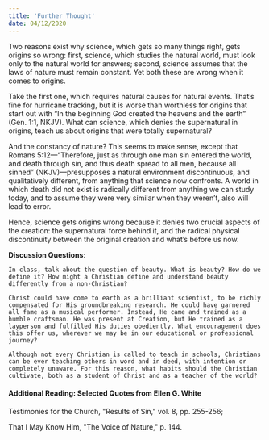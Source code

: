 ```yaml
---
title: 'Further Thought'
date: 04/12/2020
---
```


Two reasons exist why science, which gets so many things right, gets origins so wrong: first, science, which studies the natural world, must look only to the natural world for answers; second, science assumes that the laws of nature must remain constant. Yet both these are wrong when it comes to origins.

Take the first one, which requires natural causes for natural events. That’s fine for hurricane tracking, but it is worse than worthless for origins that start out with “In the beginning God created the heavens and the earth” (Gen. 1:1, NKJV). What can science, which denies the supernatural in origins, teach us about origins that were totally supernatural?

And the constancy of nature? This seems to make sense, except that Romans 5:12—“Therefore, just as through one man sin entered the world, and death through sin, and thus death spread to all men, because all sinned” (NKJV)—presupposes a natural environment discontinuous, and qualitatively different, from anything that science now confronts. A world in which death did not exist is radically different from anything we can study today, and to assume they were very similar when they weren’t, also will lead to error.

Hence, science gets origins wrong because it denies two crucial aspects of the creation: the supernatural force behind it, and the radical physical discontinuity between the original creation and what’s before us now.

**Discussion Questions**:

`In class, talk about the question of beauty. What is beauty? How do we define it? How might a Christian define and understand beauty differently from a non-Christian?`

`Christ could have come to earth as a brilliant scientist, to be richly compensated for His groundbreaking research. He could have garnered all fame as a musical performer. Instead, He came and trained as a humble craftsman. He was present at Creation, but He trained as a layperson and fulfilled His duties obediently. What encouragement does this offer us, wherever we may be in our educational or professional journey?`

`Although not every Christian is called to teach in schools, Christians can be ever teaching others in word and in deed, with intention or completely unaware. For this reason, what habits should the Christian cultivate, both as a student of Christ and as a teacher of the world?`

#### Additional Reading: Selected Quotes from Ellen G. White

Testimonies for the Church, "Results of Sin," vol. 8, pp. 255-256;

That I May Know Him, "The Voice of Nature," p. 144.